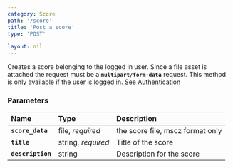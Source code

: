 ```yaml
---
category: Score
path: '/score'
title: 'Post a score'
type: 'POST'

layout: nil
---
```


Creates a score belonging to the logged in user. Since a file asset is attached the request must be a **`multipart/form-data`** request. This method is only available if the user is logged in. See [Authentication](#/authentication)

### Parameters

Name                 | Type                | Description                       | 
:--------------------|:--------------------|:----------------------------------|
**`score_data`**     | file, *required*    | the score file, mscz format only  |
**`title`**          | string, *required*  | Title of the score                |
**`description`**    | string              |  Description for the score        |

